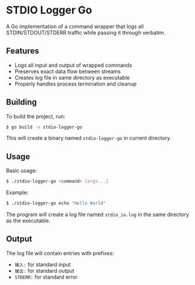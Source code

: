 # STDIO Logger Go

A Go implementation of a command wrapper that logs all STDIN/STDOUT/STDERR traffic while passing it through verbatim.

## Features

- Logs all input and output of wrapped commands
- Preserves exact data flow between streams
- Creates log file in same directory as executable
- Properly handles process termination and cleanup

## Building

To build the project, run:
```bash
$ go build -o stdio-logger-go
```

This will create a binary named `stdio-logger-go` in current directory.

## Usage

Basic usage:
```bash
$ ./stdio-logger-go <command> [args...]
```

Example:
```bash
$ ./stdio-logger-go echo "Hello World"
```

The program will create a log file named `stdio_io.log` in the same directory as the executable.

## Output

The log file will contain entries with prefixes:
- `输入:` for standard input
- `输出:` for standard output
- `STDERR:` for standard error